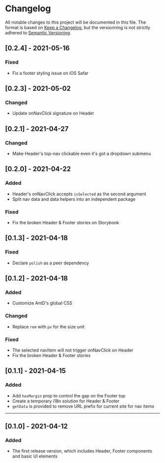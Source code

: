# Changelog

All notable changes to this project will be documented in this file. The format is based on [Keep a Changelog](https://keepachangelog.com/en/1.0.0/), but the versionning is not strictly adhered to [Semantic Versioning](https://semver.org/spec/v2.0.0.html).

## [0.2.4] - 2021-05-16

### Fixed

- Fix a footer styling issue on iOS Safar

## [0.2.3] - 2021-05-02

### Changed

- Update onNavClick signature on Header

## [0.2.1] - 2021-04-27

### Changed

- Make Header's top-nav clickable even it's got a dropdown submenu

## [0.2.0] - 2021-04-22

### Added

- Header's onNavClick accepts `isSelected` as the second argument
- Split nav data and data helpers into an independent package

### Fixed

- Fix the broken Header & Footer stories on Storybook

## [0.1.3] - 2021-04-18

### Fixed

- Declare `polish` as a peer dependency

## [0.1.2] - 2021-04-18

### Added

- Customize AntD's global CSS

### Changed

- Replace `rem` with `px` for the size unit

### Fixed

- The selected navItem will not trigger onNavClick on Header
- Fix the broken Header & Footer stories

## [0.1.1] - 2021-04-15

### Added

- Add `hasMargin` prop to control the gap on the Footer top
- Create a temporary i18n solution for Header & Footer
- `getData` is provided to remove URL prefix for current site for nav items

---

## [0.1.0] - 2021-04-12

### Added

- The first release version, which includes Header, Footer components and basic UI elements
